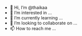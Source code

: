 - 👋 Hi, I’m @thaikaa
- 👀 I’m interested in ...
- 🌱 I’m currently learning ...
- 💞️ I’m looking to collaborate on ...
- 📫 How to reach me ...

<!---
thaikaa/thaikaa is a ✨ special ✨ repository because its `README.md` (this file) appears on your GitHub profile.
You can click the Preview link to take a look at your changes.
--->
